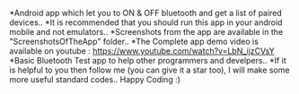 *Android app which let you to ON & OFF bluetooth and get a list of paired devices..
*It is recommended that you should run this app in your android mobile and not emulators..
*Screenshots from the app are available in the "ScreenshotsOfTheApp" folder..
*The Complete app demo video is available on youtube :  https://www.youtube.com/watch?v=LbN_ijzCVsY
*Basic Bluetooth Test app to help other programmers and develpers..
*If it is helpful to you then follow me (you can give it a star too), I will make some more useful standard codes..
  Happy Coding :)
  